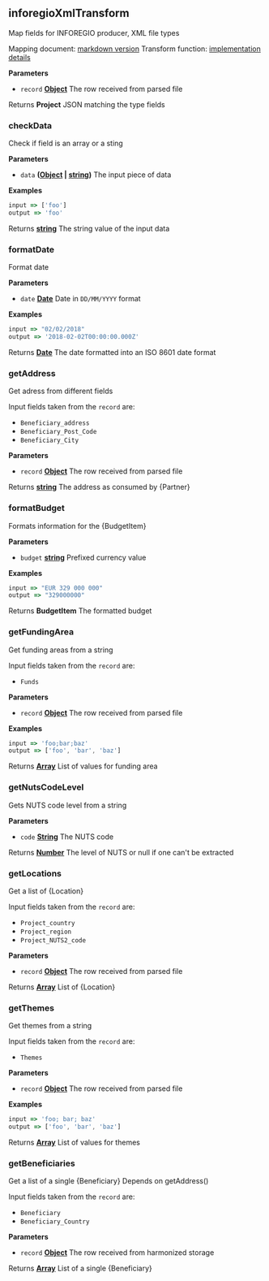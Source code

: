 <!-- Generated by documentation.js. Update this documentation by updating the source code. -->

## inforegioXmlTransform

Map fields for INFOREGIO producer, XML file types

Mapping document: [markdown version][1]
Transform function: [implementation details][2]

**Parameters**

-   `record` **[Object][3]** The row received from parsed file

Returns **Project** JSON matching the type fields

### checkData

Check if field is an array or a sting

**Parameters**

-   `data` **([Object][3] \| [string][4])** The input piece of data

**Examples**

```javascript
input => ['foo']
output => 'foo'
```

Returns **[string][4]** The string value of the input data

### formatDate

Format date

**Parameters**

-   `date` **[Date][5]** Date in `DD/MM/YYYY` format

**Examples**

```javascript
input => "02/02/2018"
output => '2018-02-02T00:00:00.000Z'
```

Returns **[Date][5]** The date formatted into an ISO 8601 date format

### getAddress

Get adress from different fields

Input fields taken from the `record` are:

-   `Beneficiary_address`
-   `Beneficiary_Post_Code`
-   `Beneficiary_City`

**Parameters**

-   `record` **[Object][3]** The row received from parsed file

Returns **[string][4]** The address as consumed by {Partner}

### formatBudget

Formats information for the {BudgetItem}

**Parameters**

-   `budget` **[string][4]** Prefixed currency value

**Examples**

```javascript
input => "EUR 329 000 000"
output => "329000000"
```

Returns **BudgetItem** The formatted budget

### getFundingArea

Get funding areas from a string

Input fields taken from the `record` are:

-   `Funds`

**Parameters**

-   `record` **[Object][3]** The row received from parsed file

**Examples**

```javascript
input => 'foo;bar;baz'
output => ['foo', 'bar', 'baz']
```

Returns **[Array][6]** List of values for funding area

### getNutsCodeLevel

Gets NUTS code level from a string

**Parameters**

-   `code` **[String][4]** The NUTS code

Returns **[Number][7]** The level of NUTS or null if one can't be extracted

### getLocations

Get a list of {Location}

Input fields taken from the `record` are:

-   `Project_country`
-   `Project_region`
-   `Project_NUTS2_code`

**Parameters**

-   `record` **[Object][3]** The row received from parsed file

Returns **[Array][6]** List of {Location}

### getThemes

Get themes from a string

Input fields taken from the `record` are:

-   `Themes`

**Parameters**

-   `record` **[Object][3]** The row received from parsed file

**Examples**

```javascript
input => 'foo; bar; baz'
output => ['foo', 'bar', 'baz']
```

Returns **[Array][6]** List of values for themes

### getBeneficiaries

Get a list of a single {Beneficiary}
Depends on getAddress()

Input fields taken from the `record` are:

-   `Beneficiary`
-   `Beneficiary_Country`

**Parameters**

-   `record` **[Object][3]** The row received from harmonized storage

Returns **[Array][6]** List of a single {Beneficiary}

[1]: https://github.com/ec-europa/eubfr-data-lake/blob/master/services/ingestion/etl/inforegio/mapping.md

[2]: https://github.com/ec-europa/eubfr-data-lake/blob/master/services/ingestion/etl/inforegio/xml/src/lib/transform.js

[3]: https://developer.mozilla.org/docs/Web/JavaScript/Reference/Global_Objects/Object

[4]: https://developer.mozilla.org/docs/Web/JavaScript/Reference/Global_Objects/String

[5]: https://developer.mozilla.org/docs/Web/JavaScript/Reference/Global_Objects/Date

[6]: https://developer.mozilla.org/docs/Web/JavaScript/Reference/Global_Objects/Array

[7]: https://developer.mozilla.org/docs/Web/JavaScript/Reference/Global_Objects/Number
